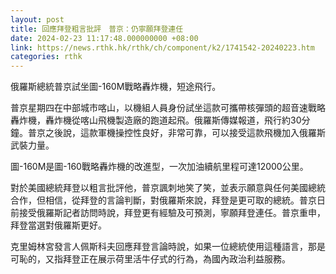```yaml
---
layout: post
title: 回應拜登粗言批評　普京：仍寧願拜登連任
date: 2024-02-23 11:17:48.000000000 +08:00
link: https://news.rthk.hk/rthk/ch/component/k2/1741542-20240223.htm
categories: rthk
---
```


俄羅斯總統普京試坐圖-160M戰略轟炸機，短途飛行。

普京星期四在中部城市喀山，以機組人員身份試坐這款可攜帶核彈頭的超音速戰略轟炸機，轟炸機從喀山飛機製造廠的跑道起飛。俄羅斯傳媒報道，飛行約30分鐘。普京之後說，這款軍機操控性良好，非常可靠，可以接受這款飛機加入俄羅斯武裝力量。

圖-160M是圖-160戰略轟炸機的改進型，一次加油續航里程可達12000公里。

對於美國總統拜登以粗言批評他，普京諷刺地笑了笑，並表示願意與任何美國總統合作，但相信，從拜登的言論判斷，對俄羅斯來說，拜登是更可取的總統。普京日前接受俄羅斯記者訪問時說，拜登更有經驗及可預測，寧願拜登連任。普京重申，拜登當選對俄羅斯更好。

克里姆林宮發言人佩斯科夫回應拜登言論時說，如果一位總統使用這種語言，那是可恥的，又指拜登正在展示荷里活牛仔式的行為，為國內政治利益服務。
